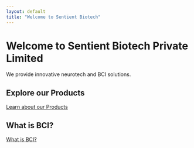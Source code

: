 ```yaml
---
layout: default
title: "Welcome to Sentient Biotech"
---
```


# Welcome to Sentient Biotech Private Limited

We provide innovative neurotech and BCI solutions.

## Explore our Products

[Learn about our Products](/product/)

## What is BCI?

[What is BCI?](/what-is-bci/)

